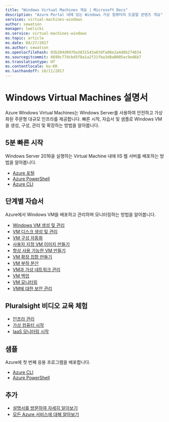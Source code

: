```yaml
---
title: "Windows Virtual Machines 개요 | Microsoft Docs"
description: "Azure Portal 내에 있는 Windows 가상 컴퓨터의 도움말 콘텐츠 개요"
services: virtual-machines-windows
author: sewatson
manager: lwelicki
ms.service: virtual-machines-windows
ms.topic: article
ms.date: 04/27/2017
ms.author: sewatson
ms.openlocfilehash: 03b204d9970a3831543a03dfa08e2a4d8b274034
ms.sourcegitcommit: 6699c77dcbd5f8a1a2f21fba3d0a0005ac9ed6b7
ms.translationtype: HT
ms.contentlocale: ko-KR
ms.lasthandoff: 10/11/2017
---
```

# <a name="windows-virtual-machines-documentation"></a>Windows Virtual Machines 설명서

Azure Windows Virtual Machines는 Windows Server를 사용하여 안전하고 가상화된 주문형 대규모 인프라를 제공합니다. 빠른 시작, 자습서 및 샘플로 Windows VM을 생성, 구성, 관리 및 확장하는 방법을 알아봅니다.

## <a name="5-minute-quickstarts"></a>5분 빠른 시작

Windows Server 2016을 실행하는 Virtual Machine 내에 IIS 웹 서버를 배포하는 방법을 알아봅니다.

- [Azure 포털](/azure/virtual-machines/virtual-machines-windows-quick-create-portal?toc=%2fazure%2fvirtual-machines%2fwindows%2ftoc.json)
- [Azure PowerShell](/azure/virtual-machines/virtual-machines-windows-quick-create-powershell?toc=%2fazure%2fvirtual-machines%2fwindows%2ftoc.json)
- [Azure CLI](/azure/virtual-machines/virtual-machines-windows-quick-create-cli?toc=%2fazure%2fvirtual-machines%2fwindows%2ftoc.json)

## <a name="step-by-step-tutorials"></a>단계별 자습서

Azure에서 Windows VM을 배포하고 관리하며 모니터링하는 방법을 알아봅니다.

- [Windows VM 생성 및 관리](/azure/virtual-machines/windows/tutorial-manage-vm)
- [VM 디스크 생성 및 관리](/azure/virtual-machines/windows/tutorial-manage-data-disk)
- [VM 구성 자동화](/azure/virtual-machines/windows/tutorial-automate-vm-deployment)
- [사용자 지정 VM 이미지 만들기](/azure/virtual-machines/windows/tutorial-custom-images)
- [항상 사용 가능한 VM 만들기](/azure/virtual-machines/windows/tutorial-availability-sets)
- [VM 확장 집합 만들기](/azure/virtual-machines/windows/tutorial-create-vmss)
- [VM 부하 분산](/azure/virtual-machines/windows/tutorial-load-balancer)
- [VM과 가상 네트워크 관리](/azure/virtual-machines/windows/tutorial-virtual-network)
- [VM 백업](/azure/virtual-machines/windows/tutorial-backup-vms)
- [VM 모니터링](/azure/virtual-machines/windows/tutorial-monitoring)
- [VM에 대한 보안 관리](/azure/virtual-machines/windows/tutorial-azure-security)


## <a name="free-pluralsight-video-training"></a>Pluralsight 비디오 교육 체험

- [인프라 관리](https://www.pluralsight.com/courses/managing-infrastructure-microsoft-azure-getting-started?twoid=d6abac77-7dcc-4d33-9e03-f85e78989f02)
- [가상 컴퓨터 시작](https://www.pluralsight.com/courses/azure-vms-getting-started?twoid=d6abac77-7dcc-4d33-9e03-f85e78989f02)
- [IaaS 모니터링 시작](https://www.pluralsight.com/courses/azure-iaas-monitoring-management-getting-started?twoid=d6abac77-7dcc-4d33-9e03-f85e78989f02")

## <a name="samples"></a>샘플

Azure에 첫 번째 응용 프로그램을 배포합니다.

- [Azure CLI](/azure/virtual-machines/virtual-machines-windows-cli-samples?toc=%2fazure%2fvirtual-machines%2fwindows%2ftoc.json)
- [Azure PowerShell](/azure/virtual-machines/virtual-machines-windows-powershell-samples?toc=%2fazure%2fvirtual-machines%2fwindows%2ftoc.json)

## <a name="more"></a>추가

- [설명서를 방문하여 자세히 알아보기](/azure/virtual-machines/windows/index)
- [모든 Azure 서비스에 대해 알아보기](https://aka.ms/j3wr7y)